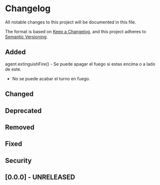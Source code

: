 # Changelog

All notable changes to this project will be documented in this file.

The format is based on [Keep a Changelog](https://keepachangelog.com/en/1.1.0/),
and this project adheres to [Semantic Versioning](https://semver.org/spec/v2.0.0.html).

## Added
agent.extinguishFire() - Se puede apagar el fuego si estas encima o a lado de este. 
- No se puede acabar el turno en fuego.
## Changed

## Deprecated

## Removed

## Fixed

## Security

## [0.0.0] - UNRELEASED
